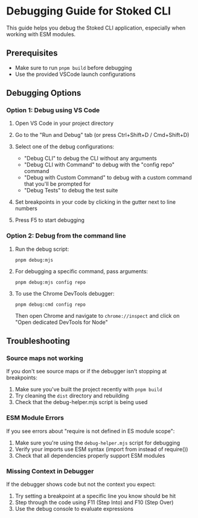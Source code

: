 # Debugging Guide for Stoked CLI

This guide helps you debug the Stoked CLI application, especially when working with ESM modules.

## Prerequisites

- Make sure to run `pnpm build` before debugging
- Use the provided VSCode launch configurations

## Debugging Options

### Option 1: Debug using VS Code

1. Open VS Code in your project directory
2. Go to the "Run and Debug" tab (or press Ctrl+Shift+D / Cmd+Shift+D)
3. Select one of the debug configurations:

   - "Debug CLI" to debug the CLI without any arguments
   - "Debug CLI with Command" to debug with the "config repo" command
   - "Debug with Custom Command" to debug with a custom command that you'll be prompted for
   - "Debug Tests" to debug the test suite

4. Set breakpoints in your code by clicking in the gutter next to line numbers
5. Press F5 to start debugging

### Option 2: Debug from the command line

1. Run the debug script:

   ```
   pnpm debug:mjs
   ```

2. For debugging a specific command, pass arguments:

   ```
   pnpm debug:mjs config repo
   ```

3. To use the Chrome DevTools debugger:
   ```
   pnpm debug:cmd config repo
   ```
   Then open Chrome and navigate to `chrome://inspect` and click on "Open dedicated DevTools for Node"

## Troubleshooting

### Source maps not working

If you don't see source maps or if the debugger isn't stopping at breakpoints:

1. Make sure you've built the project recently with `pnpm build`
2. Try cleaning the `dist` directory and rebuilding
3. Check that the debug-helper.mjs script is being used

### ESM Module Errors

If you see errors about "require is not defined in ES module scope":

1. Make sure you're using the `debug-helper.mjs` script for debugging
2. Verify your imports use ESM syntax (import from instead of require())
3. Check that all dependencies properly support ESM modules

### Missing Context in Debugger

If the debugger shows code but not the context you expect:

1. Try setting a breakpoint at a specific line you know should be hit
2. Step through the code using F11 (Step Into) and F10 (Step Over)
3. Use the debug console to evaluate expressions
